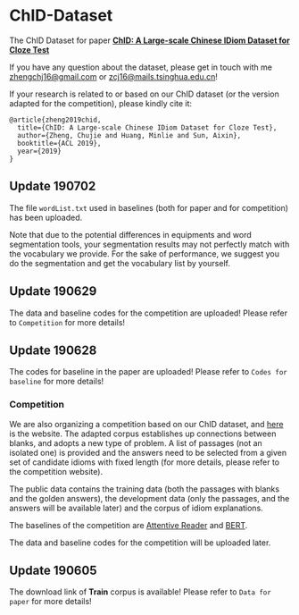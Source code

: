 # ChID-Dataset
The ChID Dataset for paper **[ChID: A Large-scale Chinese IDiom Dataset for Cloze Test](https://arxiv.org/abs/1906.01265)**

If you have any question about the dataset, please get in touch with me zhengchj16@gmail.com or zcj16@mails.tsinghua.edu.cn!

If your research is related to or based on our ChID dataset (or the version adapted for the competition), please kindly cite it:

```
@article{zheng2019chid,
  title={ChID: A Large-scale Chinese IDiom Dataset for Cloze Test},
  author={Zheng, Chujie and Huang, Minlie and Sun, Aixin},
  booktitle={ACL 2019},  
  year={2019}
}
```

## Update 190702

The file `wordList.txt` used in baselines (both for paper and for competition) has been uploaded. 

Note that due to the potential differences in equipments and word segmentation tools, your segmentation results may not perfectly match with the vocabulary we provide. For the sake of performance, we suggest you do the segmentation and get the vocabulary list by yourself.

## Update 190629

The data and baseline codes for the competition are uploaded! Please refer to `Competition` for more details!

## Update 190628

The codes for baseline in the paper are uploaded! Please refer to `Codes for baseline` for more details!

### Competition

We are also organizing a competition based on our ChID dataset, and [here](https://biendata.com/competition/idiom/) is the website. The adapted corpus establishes up connections between blanks, and adopts a new type of problem. A list of passages (not an isolated one) is provided and the answers need to be selected from a given set of candidate idioms with fixed length (for more details, please refer to the competition website). 

The public data contains the training data (both the passages with blanks and the golden answers), the development data (only the passages, and the answers will be available later) and the corpus of idiom explanations.

The baselines of the competition are [Attentive Reader](https://arxiv.org/abs/1506.03340) and [BERT](https://arxiv.org/abs/1810.04805).

The data and baseline codes for the competition will be uploaded later.

## Update 190605

The download link of **Train** corpus is available! Please refer to `Data for paper` for more details!
